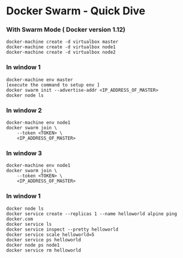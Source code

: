 # Docker Swarm - Quick Dive  
### With Swarm Mode ( Docker version 1.12)  
```
docker-machine create -d virtualbox master
docker-machine create -d virtualbox node1
docker-machine create -d virtualbox node2
```  

### In window 1  
```
docker-machine env master
[execute the command to setup env ]
docker swarm init --advertise-addr <IP_ADDRESS_OF_MASTER>
docker node ls
```  

### In window 2  
```
docker-machine env node1
docker swarm join \
    --token <TOKEN> \
    <IP_ADDRESS_OF_MASTER>
```  

### In window 3  
```
docker-machine env node1
docker swarm join \
    --token <TOKEN> \
    <IP_ADDRESS_OF_MASTER>
```  

### In window 1  
```
docker node ls
docker service create --replicas 1 --name helloworld alpine ping docker.com
docker service ls
docker service inspect --pretty helloworld
docker service scale helloworld=5
docker service ps helloworld
docker node ps node1
docker service rm helloworld
```  

